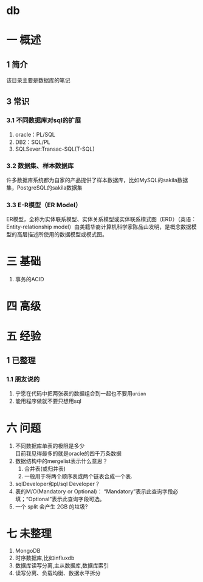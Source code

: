 # db
# 一 概述
## 1 简介
该目录主要是数据库的笔记

## 3 常识
### 3.1 不同数据库对sql的扩展
1. oracle：PL/SQL
1. DB2：SQL/PL
1. SQLSever:Transac-SQL(T-SQL)

### 3.2 数据集、样本数据库
许多数据库系统都为自家的产品提供了样本数据库，比如MySQL的sakila数据集，PostgreSQL的sakila数据集

### 3.3 E-R模型（ER Model）
ER模型，全称为实体联系模型、实体关系模型或实体联系模式图（ERD）（英语：Entity-relationship model）由美籍华裔计算机科学家陈品山发明，是概念数据模型的高层描述所使用的数据模型或模式图。

# 三 基础
1. 事务的ACID

# 四 高级


# 五 经验
## 1 已整理
### 1.1 朋友说的
1. 宁愿在代码中把两张表的数据组合到一起也不要用`union`
2. 能用程序做就不要只想用sql

# 六 问题
1. 不同数据库单表的极限是多少  
    目前我见得最多的就是oracle的四千万条数据
2. 数据结构中的mergelist表示什么意思？
    1. 合并表(或归并表)
    2. 一般用于将两个顺序表或两个链表合成一个表.
3. sqlDeveloper和pl/sql Developer？
4. 表的M/O(Mandatory or Optional)： “Mandatory”表示此查询字段必填；“Optional”表示此查询字段可选。
5. 一个 split 会产生 2GB 的垃圾?

# 七 未整理
1. MongoDB 
2. 时序数据库,比如influxdb
3. 数据库读写分离,主从数据库,数据库索引
4. 读写分离、负载均衡、数据水平拆分
